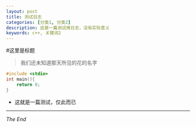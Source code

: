 ```yaml
---
layout: post
title: 测试日志
categories: [分类1, 分类2]
description: 这是一篇测试用日志，没有实际意义
keywords: c++, 关键词2
---
```


#这里是标题
> 我们还未知道那天所见的花的名字

```c
#include <stdio>
int main(){
	return 0;
}
```
- 这就是一篇测试，仅此而已
----

*The End*